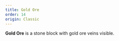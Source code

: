 ```yaml
---
title: Gold Ore
order: 14
origin: Classic
---
```


**Gold Ore** is a stone block with gold ore veins visible.
